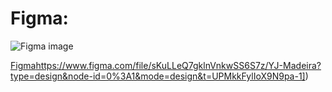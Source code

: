 # Figma:

![Figma image](https://github.com/gvmotta/yjmadeira/assets/116246906/7186896c-2d93-471a-a557-3925a1f5a99a)

[Figma]([https://www.figma.com/file/sKuLLeQ7gklnVnkwSS6S7z/YJ-Madeira?type=design&node-id=0%3A1&mode=design&t=UPMkkFylIoX9N9pa-1)https://www.figma.com/file/sKuLLeQ7gklnVnkwSS6S7z/YJ-Madeira?type=design&node-id=0%3A1&mode=design&t=UPMkkFylIoX9N9pa-1])
